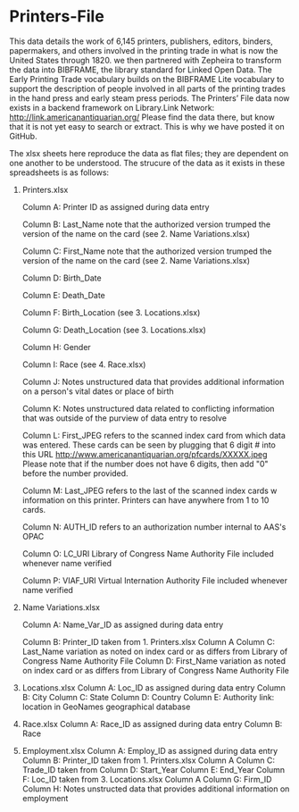 # Printers-File
This data details the work of 6,145 printers, publishers, editors, binders, papermakers, and others involved in the printing trade in what is now the United States through 1820. we then partnered with Zepheira to transform the data into BIBFRAME, the library standard for Linked Open Data. The Early Printing Trade vocabulary builds on the BIBFRAME Lite vocabulary to support the description of people involved in all parts of the printing trades in the hand press and early steam press periods. The Printers’ File data now exists in a backend framework on Library.Link Network: http://link.americanantiquarian.org/
Please find the data there, but know that it is not yet easy to search or extract. This is why we have posted it on GitHub. 

The xlsx sheets here reproduce the data as flat files; they are dependent on one another to be understood. The strucure of the data as it exists in these spreadsheets is as follows:
1. Printers.xlsx

     Column A: Printer ID as assigned during data entry
     
     Column B: Last_Name note that the authorized version trumped the version of the name on the card (see 2. Name Variations.xlsx)
     
     Column C: First_Name note that the authorized version trumped the version of the name on the card (see 2. Name Variations.xlsx)
     
     Column D: Birth_Date
     
     Column E: Death_Date
     
     Column F: Birth_Location (see 3. Locations.xlsx)
     
     Column G: Death_Location (see 3. Locations.xlsx)
     
     Column H: Gender 
     
     Column I: Race (see 4. Race.xlsx) 
     
     Column J: Notes unstructured data that provides additional information on a person's vital dates or place of birth
     
     Column K: Notes unstructured data related to conflicting information that was outside of the purview of data entry to resolve
     
     Column L: First_JPEG refers to the scanned index card from which data was entered. These cards can be seen by plugging that 6 digit # into this URL http://www.americanantiquarian.org/pfcards/XXXXX.jpeg Please note that if the number does not have 6 digits, then add "0" before the number provided.
     
      Column M: Last_JPEG refers to the last of the scanned index cards w information on this printer. Printers can have anywhere from 1 to 10 cards.
      
      Column N: AUTH_ID refers to an authorization number internal to AAS's OPAC
      
      Column O: LC_URI Library of Congress Name Authority File included whenever name verified 
      
      Column P: VIAF_URI Virtual Internation Authority File included whenever name verified 
      
2. Name Variations.xlsx

      Column A: Name_Var_ID as assigned during data entry
      
      Column B: Printer_ID taken from 1. Printers.xlsx Column A
      Column C: Last_Name variation as noted on index card or as differs from Library of Congress Name Authority File 
      Column D: First_Name variation as noted on index card or as differs from Library of Congress Name Authority File 
      
3. Locations.xlsx
      Column A: Loc_ID as assigned during data entry 
      Column B: City 
      Column C: State 
      Column D: Country
      Column E: Authority link: location in GeoNames geographical database
      
4. Race.xlsx
      Column A: Race_ID as assigned during data entry
      Column B: Race
      
5. Employment.xlsx
      Column A: Employ_ID as assigned during data entry
      Column B: Printer_ID taken from 1. Printers.xlsx Column A
      Column C: Trade_ID taken from
      Column D: Start_Year
      Column E: End_Year
      Column F: Loc_ID taken from 3. Locations.xlsx Column A
      Column G: Firm_ID
      Column H: Notes unstructed data that provides additional information on employment
      


